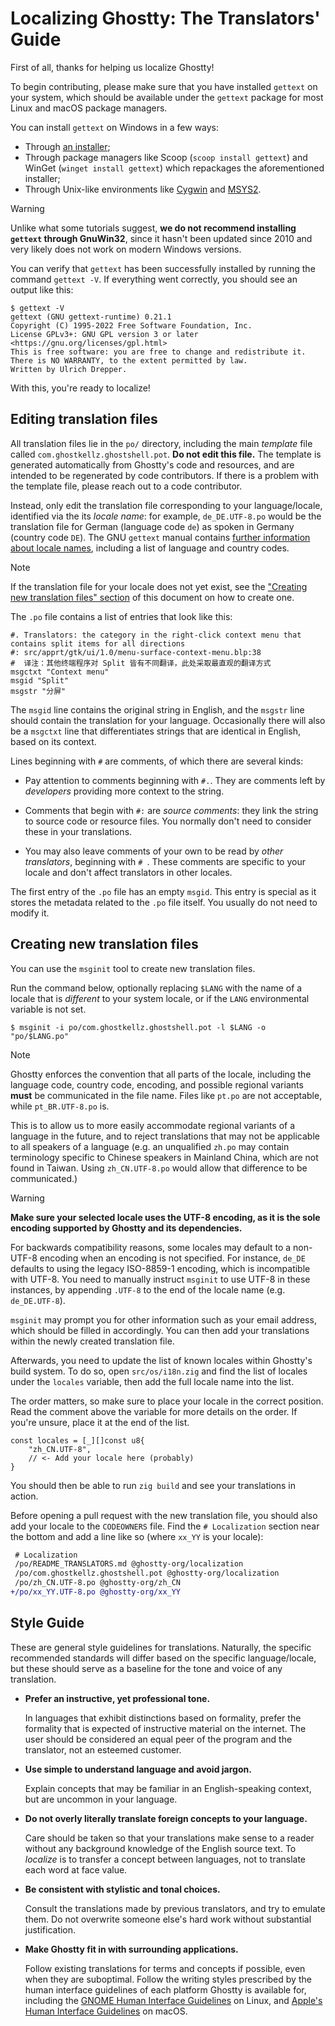 # Localizing Ghostty: The Translators' Guide

First of all, thanks for helping us localize Ghostty!

To begin contributing, please make sure that you have installed `gettext`
on your system, which should be available under the `gettext` package
for most Linux and macOS package managers.

You can install `gettext` on Windows in a few ways:

- Through [an installer](https://mlocati.github.io/articles/gettext-iconv-windows.html);
- Through package managers like Scoop (`scoop install gettext`) and
  WinGet (`winget install gettext`) which repackages the aforementioned installer;
- Through Unix-like environments like [Cygwin](https://cygwin.com/cygwin/packages/summary/gettext.html)
  and [MSYS2](https://packages.msys2.org/base/gettext).

> [!WARNING]
>
> Unlike what some tutorials suggest, **we do not recommend installing `gettext`
> through GnuWin32**, since it hasn't been updated since 2010 and very likely
> does not work on modern Windows versions.

You can verify that `gettext` has been successfully installed by running the
command `gettext -V`. If everything went correctly, you should see an output like this:

```console
$ gettext -V
gettext (GNU gettext-runtime) 0.21.1
Copyright (C) 1995-2022 Free Software Foundation, Inc.
License GPLv3+: GNU GPL version 3 or later <https://gnu.org/licenses/gpl.html>
This is free software: you are free to change and redistribute it.
There is NO WARRANTY, to the extent permitted by law.
Written by Ulrich Drepper.
```

With this, you're ready to localize!

## Editing translation files

All translation files lie in the `po/` directory, including the main _template_
file called `com.ghostkellz.ghostshell.pot`. **Do not edit this file.** The
template is generated automatically from Ghostty's code and resources, and are
intended to be regenerated by code contributors. If there is a problem with
the template file, please reach out to a code contributor.

Instead, only edit the translation file corresponding to your language/locale,
identified via the its _locale name_: for example, `de_DE.UTF-8.po` would be
the translation file for German (language code `de`) as spoken in Germany
(country code `DE`). The GNU `gettext` manual contains
[further information about locale names](https://www.gnu.org/software/gettext/manual/gettext.html#Locale-Names-1),
including a list of language and country codes.

> [!NOTE]
>
> If the translation file for your locale does not yet exist, see the
> ["Creating new translation files" section](#creating-new-translation-files)
> of this document on how to create one.

The `.po` file contains a list of entries that look like this:

```po
#. Translators: the category in the right-click context menu that contains split items for all directions
#: src/apprt/gtk/ui/1.0/menu-surface-context-menu.blp:38
#  译注：其他终端程序对 Split 皆有不同翻译，此处采取最直观的翻译方式
msgctxt "Context menu"
msgid "Split"
msgstr "分屏"
```

The `msgid` line contains the original string in English, and the `msgstr` line
should contain the translation for your language. Occasionally there will also
be a `msgctxt` line that differentiates strings that are identical in English,
based on its context.

Lines beginning with `#` are comments, of which there are several kinds:

- Pay attention to comments beginning with `#.`. They are comments left
  by _developers_ providing more context to the string.

- Comments that begin with `#:` are _source comments_: they link
  the string to source code or resource files. You normally don't need to
  consider these in your translations.

- You may also leave comments of your own to be read by _other translators_,
  beginning with `# `. These comments are specific to your locale and don't
  affect translators in other locales.

The first entry of the `.po` file has an empty `msgid`. This entry is special
as it stores the metadata related to the `.po` file itself. You usually do
not need to modify it.

## Creating new translation files

You can use the `msginit` tool to create new translation files.

Run the command below, optionally replacing `$LANG` with the name of a locale
that is _different_ to your system locale, or if the `LANG` environmental
variable is not set.

```console
$ msginit -i po/com.ghostkellz.ghostshell.pot -l $LANG -o "po/$LANG.po"
```

> [!NOTE]
>
> Ghostty enforces the convention that all parts of the locale, including the
> language code, country code, encoding, and possible regional variants
> **must** be communicated in the file name. Files like `pt.po` are not
> acceptable, while `pt_BR.UTF-8.po` is.
>
> This is to allow us to more easily accommodate regional variants of a
> language in the future, and to reject translations that may not be applicable
> to all speakers of a language (e.g. an unqualified `zh.po` may contain
> terminology specific to Chinese speakers in Mainland China, which are not
> found in Taiwan. Using `zh_CN.UTF-8.po` would allow that difference to be
> communicated.)

> [!WARNING]
>
> **Make sure your selected locale uses the UTF-8 encoding, as it is the sole
> encoding supported by Ghostty and its dependencies.**
>
> For backwards compatibility reasons, some locales may default to a non-UTF-8
> encoding when an encoding is not specified. For instance, `de_DE` defaults
> to using the legacy ISO-8859-1 encoding, which is incompatible with UTF-8.
> You need to manually instruct `msginit` to use UTF-8 in these instances,
> by appending `.UTF-8` to the end of the locale name (e.g. `de_DE.UTF-8`).

`msginit` may prompt you for other information such as your email address,
which should be filled in accordingly. You can then add your translations
within the newly created translation file.

Afterwards, you need to update the list of known locales within Ghostty's
build system. To do so, open `src/os/i18n.zig` and find the list
of locales under the `locales` variable, then add the full locale name
into the list.

The order matters, so make sure to place your locale in the correct position.
Read the comment above the variable for more details on the order. If you're
unsure, place it at the end of the list.

```zig
const locales = [_][]const u8{
    "zh_CN.UTF-8",
    // <- Add your locale here (probably)
}
```

You should then be able to run `zig build` and see your translations in action.

Before opening a pull request with the new translation file, you should also add
your locale to the `CODEOWNERS` file. Find the `# Localization` section near the
bottom and add a line like so (where `xx_YY` is your locale):

```diff
 # Localization
 /po/README_TRANSLATORS.md @ghostty-org/localization
 /po/com.ghostkellz.ghostshell.pot @ghostty-org/localization
 /po/zh_CN.UTF-8.po @ghostty-org/zh_CN
+/po/xx_YY.UTF-8.po @ghostty-org/xx_YY
```

## Style Guide

These are general style guidelines for translations. Naturally, the specific
recommended standards will differ based on the specific language/locale,
but these should serve as a baseline for the tone and voice of any translation.

- **Prefer an instructive, yet professional tone.**

  In languages that exhibit distinctions based on formality,
  prefer the formality that is expected of instructive material on the internet.
  The user should be considered an equal peer of the program and the translator,
  not an esteemed customer.

- **Use simple to understand language and avoid jargon.**

  Explain concepts that may be familiar in an English-speaking context,
  but are uncommon in your language.

- **Do not overly literally translate foreign concepts to your language.**

  Care should be taken so that your translations make sense to a reader without
  any background knowledge of the English source text. To _localize_ is to
  transfer a concept between languages, not to translate each word at face value.

- **Be consistent with stylistic and tonal choices.**

  Consult the translations made by previous translators, and try to emulate them.
  Do not overwrite someone else's hard work without substantial justification.

- **Make Ghostty fit in with surrounding applications.**

  Follow existing translations for terms and concepts if possible, even when
  they are suboptimal. Follow the writing styles prescribed by the human
  interface guidelines of each platform Ghostty is available for, including the
  [GNOME Human Interface Guidelines](https://developer.gnome.org/hig/guidelines/writing-style.html)
  on Linux, and [Apple's Human Interface Guidelines](https://developer.apple.com/design/human-interface-guidelines/writing)
  on macOS.
